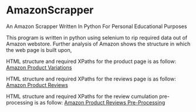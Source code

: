 # AmazonScrapper
An Amazon Scrapper Written In Python For Personal Educational Purposes

This program is written in python using selenium to rip required data out of Amazon webstore.
Further analysis of Amazon shows the structure in which the web page is built upon,

HTML structure and required XPaths for the product page is as follow:
[Amazon Product Variations](/Images/Product_Variations.png)

HTML structure and required XPaths for the reviews page is as follow:
[Amazon Product Reviews](/Images/Comments_Gathering.png)

HTML structure and required XPaths for the review cumulation pre-processing is as follow:
[Amazon Product Reviews Pre-Processing](/Images/Pre-Processings.png)

